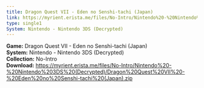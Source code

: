 ```yaml
---
title: Dragon Quest VII - Eden no Senshi-tachi (Japan)
link: https://myrient.erista.me/files/No-Intro/Nintendo%20-%20Nintendo%203DS%20(Decrypted)/Dragon%20Quest%20VII%20-%20Eden%20no%20Senshi-tachi%20(Japan).zip
type: single1
System: Nintendo - Nintendo 3DS (Decrypted)
---
```

<b>Game:</b> Dragon Quest VII - Eden no Senshi-tachi (Japan)<br>
<b>System:</b> Nintendo - Nintendo 3DS (Decrypted)<br>
<b>Collection:</b> No-Intro<br>
<b>Download:</b> https://myrient.erista.me/files/No-Intro/Nintendo%20-%20Nintendo%203DS%20(Decrypted)/Dragon%20Quest%20VII%20-%20Eden%20no%20Senshi-tachi%20(Japan).zip